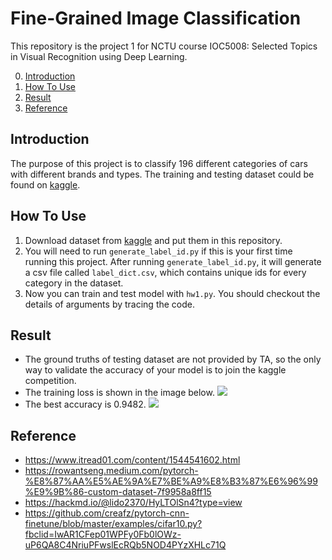 # Fine-Grained Image Classification
This repository is the project 1 for NCTU course IOC5008: Selected Topics in Visual Recognition using Deep Learning.

0. [Introduction](#Introduction)
1. [How To Use](#How-To-Use)
2. [Result](#Result)
3. [Reference](#Reference)

## Introduction
The purpose of this project is to classify 196 different categories of cars with different brands and types. The training and testing dataset could be found on [kaggle](https://www.kaggle.com/c/cs-t0828-2020-hw1/data).

## How To Use
1. Download dataset from [kaggle](https://www.kaggle.com/c/cs-t0828-2020-hw1/data) and put them in this repository.
2. You will need to run `generate_label_id.py` if this is your first time running this project. After running `generate_label_id.py`, it will generate a csv file called `label_dict.csv`, which contains unique ids for every category in the dataset.
3. Now you can train and test model with `hw1.py`. You should checkout the details of arguments by tracing the code.

## Result
+ The ground truths of testing dataset are not provided by TA, so the only way to validate the accuracy of your model is to join the kaggle competition.
+ The training loss is shown in the image below. 
![](https://i.imgur.com/sS0GMbu.jpg)
+ The best accuracy is 0.9482.
![](https://i.imgur.com/HfSntjN.png)

## Reference
+ https://www.itread01.com/content/1544541602.html
+ https://rowantseng.medium.com/pytorch-%E8%87%AA%E5%AE%9A%E7%BE%A9%E8%B3%87%E6%96%99%E9%9B%86-custom-dataset-7f9958a8ff15
+ https://hackmd.io/@lido2370/HyLTOlSn4?type=view
+ https://github.com/creafz/pytorch-cnn-finetune/blob/master/examples/cifar10.py?fbclid=IwAR1CFep01WPFy0Fb0lOWz-uP6QA8C4NriuPFwslEcRQb5NOD4PYzXHLc71Q
